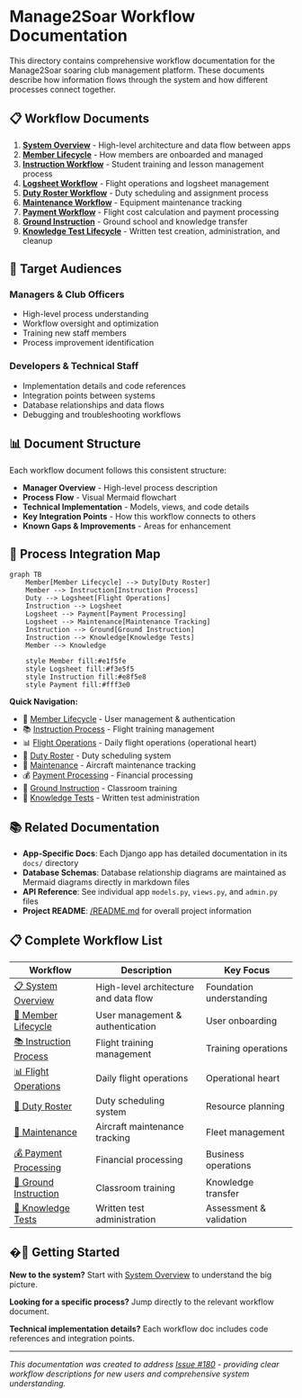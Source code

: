 # Manage2Soar Workflow Documentation

This directory contains comprehensive workflow documentation for the Manage2Soar soaring club management platform. These documents describe how information flows through the system and how different processes connect together.

## 📋 **Workflow Documents**

1. **[System Overview](01-system-overview.md)** - High-level architecture and data flow between apps
2. **[Member Lifecycle](02-member-lifecycle.md)** - How members are onboarded and managed
3. **[Instruction Workflow](03-instruction-workflow.md)** - Student training and lesson management process
4. **[Logsheet Workflow](04-logsheet-workflow.md)** - Flight operations and logsheet management
5. **[Duty Roster Workflow](05-duty-roster-workflow.md)** - Duty scheduling and assignment process
6. **[Maintenance Workflow](06-maintenance-workflow.md)** - Equipment maintenance tracking
7. **[Payment Workflow](07-payment-workflow.md)** - Flight cost calculation and payment processing
8. **[Ground Instruction](08-ground-instruction.md)** - Ground school and knowledge transfer
9. **[Knowledge Test Lifecycle](09-knowledge-test-lifecycle.md)** - Written test creation, administration, and cleanup

## 🎯 **Target Audiences**

### **Managers & Club Officers**
- High-level process understanding
- Workflow oversight and optimization
- Training new staff members
- Process improvement identification

### **Developers & Technical Staff**
- Implementation details and code references
- Integration points between systems
- Database relationships and data flows
- Debugging and troubleshooting workflows

## 📊 **Document Structure**

Each workflow document follows this consistent structure:

- **Manager Overview** - High-level process description
- **Process Flow** - Visual Mermaid flowchart
- **Technical Implementation** - Models, views, and code details
- **Key Integration Points** - How this workflow connects to others
- **Known Gaps & Improvements** - Areas for enhancement

## 🔄 **Process Integration Map**

```mermaid
graph TB
    Member[Member Lifecycle] --> Duty[Duty Roster]
    Member --> Instruction[Instruction Process]
    Duty --> Logsheet[Flight Operations]
    Instruction --> Logsheet
    Logsheet --> Payment[Payment Processing]
    Logsheet --> Maintenance[Maintenance Tracking]
    Instruction --> Ground[Ground Instruction]
    Instruction --> Knowledge[Knowledge Tests]
    Member --> Knowledge
    
    style Member fill:#e1f5fe
    style Logsheet fill:#f3e5f5
    style Instruction fill:#e8f5e8
    style Payment fill:#fff3e0
```

**Quick Navigation:**
- 👤 [Member Lifecycle](02-member-lifecycle.md) - User management & authentication
- 📚 [Instruction Process](03-instruction-workflow.md) - Flight training management  
- 📊 [Flight Operations](04-logsheet-workflow.md) - Daily flight operations (operational heart)
- 📅 [Duty Roster](05-duty-roster-workflow.md) - Duty scheduling system
- 🔧 [Maintenance](06-maintenance-workflow.md) - Aircraft maintenance tracking
- 💰 [Payment Processing](07-payment-workflow.md) - Financial processing
- 🏫 [Ground Instruction](08-ground-instruction.md) - Classroom training
- 📝 [Knowledge Tests](09-knowledge-test-lifecycle.md) - Written test administration

## 📚 **Related Documentation**

- **App-Specific Docs**: Each Django app has detailed documentation in its `docs/` directory
- **Database Schemas**: Database relationship diagrams are maintained as Mermaid diagrams directly in markdown files
- **API Reference**: See individual app `models.py`, `views.py`, and `admin.py` files
- **Project README**: [/README.md](../../README.md) for overall project information

## 📋 **Complete Workflow List**

| Workflow | Description | Key Focus |
|----------|-------------|-----------|
| [📋 System Overview](01-system-overview.md) | High-level architecture and data flow | Foundation understanding |
| [👤 Member Lifecycle](02-member-lifecycle.md) | User management & authentication | User onboarding |
| [📚 Instruction Process](03-instruction-workflow.md) | Flight training management | Training operations |
| [📊 Flight Operations](04-logsheet-workflow.md) | Daily flight operations | Operational heart |
| [📅 Duty Roster](05-duty-roster-workflow.md) | Duty scheduling system | Resource planning |  
| [🔧 Maintenance](06-maintenance-workflow.md) | Aircraft maintenance tracking | Fleet management |
| [💰 Payment Processing](07-payment-workflow.md) | Financial processing | Business operations |
| [🏫 Ground Instruction](08-ground-instruction.md) | Classroom training | Knowledge transfer |
| [📝 Knowledge Tests](09-knowledge-test-lifecycle.md) | Written test administration | Assessment & validation |

## �🚀 **Getting Started**

**New to the system?** Start with [System Overview](01-system-overview.md) to understand the big picture.

**Looking for a specific process?** Jump directly to the relevant workflow document.

**Technical implementation details?** Each workflow doc includes code references and integration points.

---

*This documentation was created to address [Issue #180](https://github.com/pietbarber/Manage2Soar/issues/180) - providing clear workflow descriptions for new users and comprehensive system understanding.*